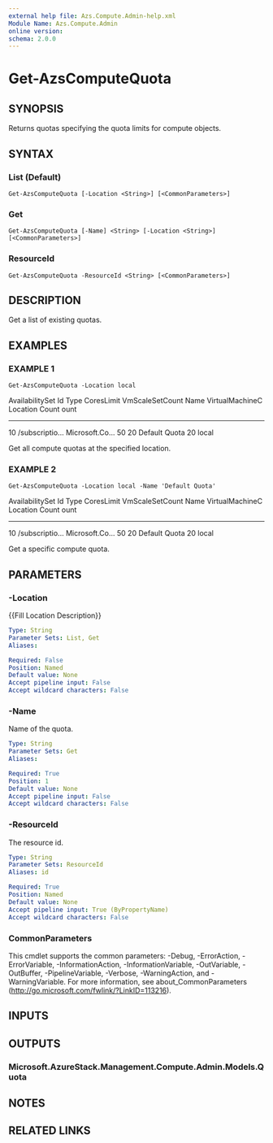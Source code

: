 ```yaml
---
external help file: Azs.Compute.Admin-help.xml
Module Name: Azs.Compute.Admin
online version:
schema: 2.0.0
---
```


# Get-AzsComputeQuota

## SYNOPSIS
Returns quotas specifying the quota limits for compute objects.

## SYNTAX

### List (Default)
```
Get-AzsComputeQuota [-Location <String>] [<CommonParameters>]
```

### Get
```
Get-AzsComputeQuota [-Name] <String> [-Location <String>] [<CommonParameters>]
```

### ResourceId
```
Get-AzsComputeQuota -ResourceId <String> [<CommonParameters>]
```

## DESCRIPTION
Get a list of existing quotas.

## EXAMPLES

### EXAMPLE 1
```
Get-AzsComputeQuota -Location local
```

AvailabilitySet Id              Type            CoresLimit      VmScaleSetCount Name            VirtualMachineC Location
Count                                                                                           ount
--------------- --              ----            ----------      --------------- ----            --------------- --------
10              /subscriptio...
Microsoft.Co...
50              20              Default Quota   20              local

Get all compute quotas at the specified location.

### EXAMPLE 2
```
Get-AzsComputeQuota -Location local -Name 'Default Quota'
```

AvailabilitySet Id              Type            CoresLimit      VmScaleSetCount Name            VirtualMachineC Location
Count                                                                                           ount
--------------- --              ----            ----------      --------------- ----            --------------- --------
10              /subscriptio...
Microsoft.Co...
50              20              Default Quota   20              local

Get a specific compute quota.

## PARAMETERS

### -Location
{{Fill Location Description}}

```yaml
Type: String
Parameter Sets: List, Get
Aliases:

Required: False
Position: Named
Default value: None
Accept pipeline input: False
Accept wildcard characters: False
```

### -Name
Name of the quota.

```yaml
Type: String
Parameter Sets: Get
Aliases:

Required: True
Position: 1
Default value: None
Accept pipeline input: False
Accept wildcard characters: False
```

### -ResourceId
The resource id.

```yaml
Type: String
Parameter Sets: ResourceId
Aliases: id

Required: True
Position: Named
Default value: None
Accept pipeline input: True (ByPropertyName)
Accept wildcard characters: False
```

### CommonParameters
This cmdlet supports the common parameters: -Debug, -ErrorAction, -ErrorVariable, -InformationAction, -InformationVariable, -OutVariable, -OutBuffer, -PipelineVariable, -Verbose, -WarningAction, and -WarningVariable.
For more information, see about_CommonParameters (http://go.microsoft.com/fwlink/?LinkID=113216).

## INPUTS

## OUTPUTS

### Microsoft.AzureStack.Management.Compute.Admin.Models.Quota

## NOTES

## RELATED LINKS
